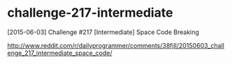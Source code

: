 # challenge-217-intermediate
[2015-06-03] Challenge #217 [Intermediate] Space Code Breaking

http://www.reddit.com/r/dailyprogrammer/comments/38fjll/20150603_challenge_217_intermediate_space_code/
